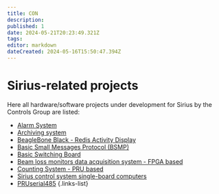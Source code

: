 ```yaml
---
title: CON
description: 
published: 1
date: 2024-05-21T20:23:49.321Z
tags: 
editor: markdown
dateCreated: 2024-05-16T15:50:47.394Z
---
```


# Sirius-related projects

Here all hardware/software projects under development for Sirius by the Controls Group are listed: 

- [Alarm System](/Machine/Groups/CON/control_beast)
- [Archiving system](/Machine/Groups/CON/control_archiver)
- [BeagleBone Black - Redis Activity Display](/Machine/Groups/CON/bbbread)
- [Basic Small Messages Protocol (BSMP)](/Machine/Groups/CON/bsmp)
- [Basic Switching Board](/Machine/Groups/CON/bsb)
- [Beam loss monitors data acquisition system - FPGA based](/Machine/Groups/CON/beam_loss_monitor)
- [Counting System - PRU based](/Machine/Groups/CON/counting_system)
- [Sirius control system single-board computers](/Machine/Groups/CON/csc_single_board_comps)
- [PRUserial485](/Machine/Groups/CON/pruserial485)
{.links-list}